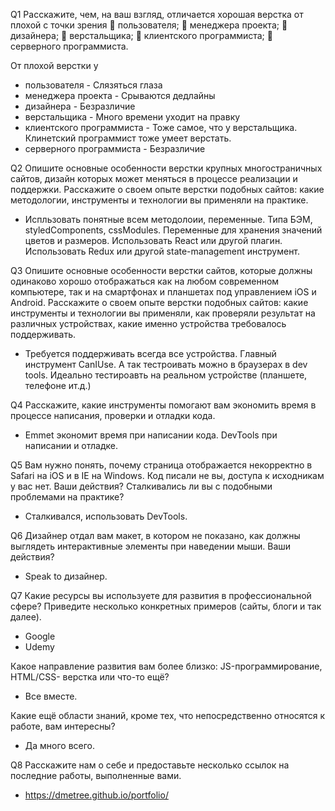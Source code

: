 Q1
Расскажите, чем, на ваш взгляд, отличается хорошая верстка от плохой с точки зрения
 пользователя;
 менеджера проекта;
 дизайнера;
 верстальщика;
 клиентского программиста;
 серверного программиста.

От плохой верстки у 
- пользователя - Слязяться глаза
- менеджера проекта - Срываются дедлайны
- дизайнера - Безразличие
- верстальщика - Много времени уходит на правку
- клиентского программиста - Тоже самое, что у верстальщика. Клинетский программист тоже умеет верстать. 
- серверного программиста - Безразличие

Q2
Опишите основные особенности верстки крупных многостраничных сайтов, дизайн
которых может меняться в процессе реализации и поддержки.
Расскажите о своем опыте верстки подобных сайтов: какие методологии, инструменты
и технологии вы применяли на практике.

- Испльзовать понятные всем методолоии, переменные. Типа БЭМ, styledComponents, cssModules. Переменные для хранения значений цветов и размеров. Использовать React или другой плагин. Использовать Redux или другой state-management инструмент.  

Q3
Опишите основные особенности верстки сайтов, которые должны одинаково хорошо
отображаться как на любом современном компьютере, так и на смартфонах и
планшетах под управлением iOS и Android. Расскажите о своем опыте верстки
подобных сайтов: какие инструменты и технологии вы применяли, как проверяли
результат на различных устройствах, какие именно устройства требовалось
поддерживать.

- Требуется поддерживать всегда все устройства. Главный инструмент CanIUse. А так тестроивать можно в браузерах в dev tools. Идеально тестироавть на реальном устройстве (планшете, телефоне ит.д.) 

Q4
Расскажите, какие инструменты помогают вам экономить время в процессе
написания, проверки и отладки кода.

- Emmet экономит время при написании кода. DevTools при написании и отладке. 

Q5
Вам нужно понять, почему страница отображается некорректно в Safari на iOS и в IE на
Windows. Код писали не вы, доступа к исходникам у вас нет. Ваши действия?
Сталкивались ли вы с подобными проблемами на практике?

- Сталкивался, использовать DevTools. 

Q6
Дизайнер отдал вам макет, в котором не показано, как должны выглядеть
интерактивные элементы при наведении мыши. Ваши действия?

- Speak to дизайнер. 

Q7
Какие ресурсы вы используете для развития в профессиональной сфере? Приведите
несколько конкретных примеров (сайты, блоги и так далее).

- Google
- Udemy

Какое направление развития вам более близко: JS-программирование, HTML/CSS-
верстка или что-то ещё?

- Все вместе. 

Какие ещё области знаний, кроме тех, что непосредственно относятся к работе, вам
интересны?

- Да много всего. 

Q8
Расскажите нам о себе и предоставьте несколько ссылок на последние работы,
выполненные вами.

- https://dmetree.github.io/portfolio/